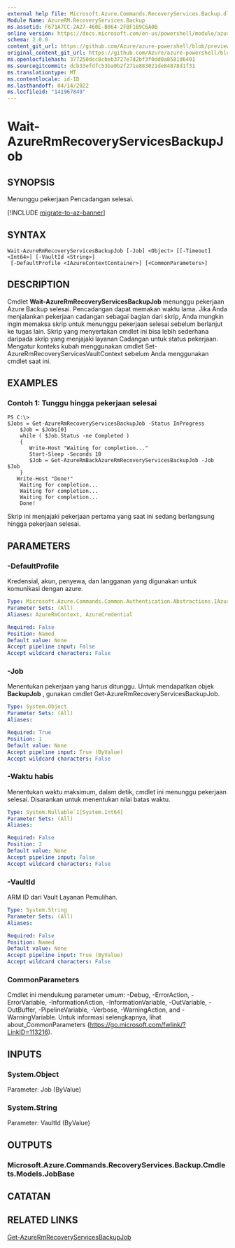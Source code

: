 ```yaml
---
external help file: Microsoft.Azure.Commands.RecoveryServices.Backup.dll-Help.xml
Module Name: AzureRM.RecoveryServices.Backup
ms.assetid: F671A7CC-2A27-460E-B064-2FBF1B9C6A0B
online version: https://docs.microsoft.com/en-us/powershell/module/azurerm.recoveryservices.backup/wait-azurermrecoveryservicesbackupjob
schema: 2.0.0
content_git_url: https://github.com/Azure/azure-powershell/blob/preview/src/ResourceManager/RecoveryServices/Commands.RecoveryServices.Backup/help/Wait-AzureRmRecoveryServicesBackupJob.md
original_content_git_url: https://github.com/Azure/azure-powershell/blob/preview/src/ResourceManager/RecoveryServices/Commands.RecoveryServices.Backup/help/Wait-AzureRmRecoveryServicesBackupJob.md
ms.openlocfilehash: 377250dcc8cbeb3727e7d2bf3f0dd0a8581d6401
ms.sourcegitcommit: dcb33efdfc53ba0b2f271e883021de84878d1f31
ms.translationtype: MT
ms.contentlocale: id-ID
ms.lasthandoff: 04/14/2022
ms.locfileid: "141967849"
---
```

# Wait-AzureRmRecoveryServicesBackupJob

## SYNOPSIS
Menunggu pekerjaan Pencadangan selesai.

[!INCLUDE [migrate-to-az-banner](../../includes/migrate-to-az-banner.md)]

## SYNTAX

```
Wait-AzureRmRecoveryServicesBackupJob [-Job] <Object> [[-Timeout] <Int64>] [-VaultId <String>]
 [-DefaultProfile <IAzureContextContainer>] [<CommonParameters>]
```

## DESCRIPTION
Cmdlet **Wait-AzureRmRecoveryServicesBackupJob** menunggu pekerjaan Azure Backup selesai.
Pencadangan dapat memakan waktu lama.
Jika Anda menjalankan pekerjaan cadangan sebagai bagian dari skrip, Anda mungkin ingin memaksa skrip untuk menunggu pekerjaan selesai sebelum berlanjut ke tugas lain.
Skrip yang menyertakan cmdlet ini bisa lebih sederhana daripada skrip yang menjajaki layanan Cadangan untuk status pekerjaan.
Mengatur konteks kubah menggunakan cmdlet Set-AzureRmRecoveryServicesVaultContext sebelum Anda menggunakan cmdlet saat ini.

## EXAMPLES

### Contoh 1: Tunggu hingga pekerjaan selesai
```
PS C:\>
$Jobs = Get-AzureRmRecoveryServicesBackupJob -Status InProgress
    $Job = $Jobs[0]
    while ( $Job.Status -ne Completed )
    {
       Write-Host "Waiting for completion..."
       Start-Sleep -Seconds 10
       $Job = Get-AzureRmBackAzureRmRecoveryServicesBackupJob -Job $Job
    }
   Write-Host "Done!"
    Waiting for completion... 
    Waiting for completion... 
    Waiting for completion... 
    Done!
```

Skrip ini menjajaki pekerjaan pertama yang saat ini sedang berlangsung hingga pekerjaan selesai.

## PARAMETERS

### -DefaultProfile
Kredensial, akun, penyewa, dan langganan yang digunakan untuk komunikasi dengan azure.

```yaml
Type: Microsoft.Azure.Commands.Common.Authentication.Abstractions.IAzureContextContainer
Parameter Sets: (All)
Aliases: AzureRmContext, AzureCredential

Required: False
Position: Named
Default value: None
Accept pipeline input: False
Accept wildcard characters: False
```

### -Job
Menentukan pekerjaan yang harus ditunggu.
Untuk mendapatkan objek **BackupJob** , gunakan cmdlet Get-AzureRmRecoveryServicesBackupJob.

```yaml
Type: System.Object
Parameter Sets: (All)
Aliases:

Required: True
Position: 1
Default value: None
Accept pipeline input: True (ByValue)
Accept wildcard characters: False
```

### -Waktu habis
Menentukan waktu maksimum, dalam detik, cmdlet ini menunggu pekerjaan selesai.
Disarankan untuk menentukan nilai batas waktu.

```yaml
Type: System.Nullable`1[System.Int64]
Parameter Sets: (All)
Aliases:

Required: False
Position: 2
Default value: None
Accept pipeline input: False
Accept wildcard characters: False
```

### -VaultId
ARM ID dari Vault Layanan Pemulihan.

```yaml
Type: System.String
Parameter Sets: (All)
Aliases:

Required: False
Position: Named
Default value: None
Accept pipeline input: True (ByValue)
Accept wildcard characters: False
```

### CommonParameters
Cmdlet ini mendukung parameter umum: -Debug, -ErrorAction, -ErrorVariable, -InformationAction, -InformationVariable, -OutVariable, -OutBuffer, -PipelineVariable, -Verbose, -WarningAction, and -WarningVariable. Untuk informasi selengkapnya, lihat about_CommonParameters (https://go.microsoft.com/fwlink/?LinkID=113216).

## INPUTS

### System.Object
Parameter: Job (ByValue)

### System.String
Parameter: VaultId (ByValue)

## OUTPUTS

### Microsoft.Azure.Commands.RecoveryServices.Backup.Cmdlets.Models.JobBase

## CATATAN

## RELATED LINKS

[Get-AzureRmRecoveryServicesBackupJob](./Get-AzureRmRecoveryServicesBackupJob.md)


